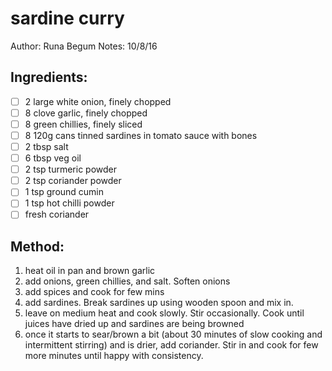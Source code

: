 # sardine curry
Author: Runa Begum
Notes: 10/8/16
## Ingredients:
- [ ] 2 large white onion, finely chopped
- [ ] 8 clove garlic, finely chopped
- [ ] 8 green chillies, finely sliced
- [ ] 8 120g cans tinned sardines in tomato sauce with bones
- [ ] 2 tbsp salt
- [ ] 6 tbsp veg oil
- [ ] 2 tsp turmeric powder
- [ ] 2 tsp coriander powder
- [ ] 1 tsp ground cumin
- [ ] 1 tsp hot chilli powder
- [ ] fresh coriander
## Method:
1. heat oil in pan and brown garlic
2. add onions, green chillies, and salt. Soften onions
3. add spices and cook for few mins
4. add sardines. Break sardines up using wooden spoon and mix in.
5. leave on medium heat and cook slowly. Stir occasionally. Cook until juices have dried up and sardines are being browned
6. once it starts to sear/brown a bit (about 30 minutes of slow cooking and intermittent stirring) and is drier, add coriander. Stir in and cook for few more minutes until happy with consistency.
